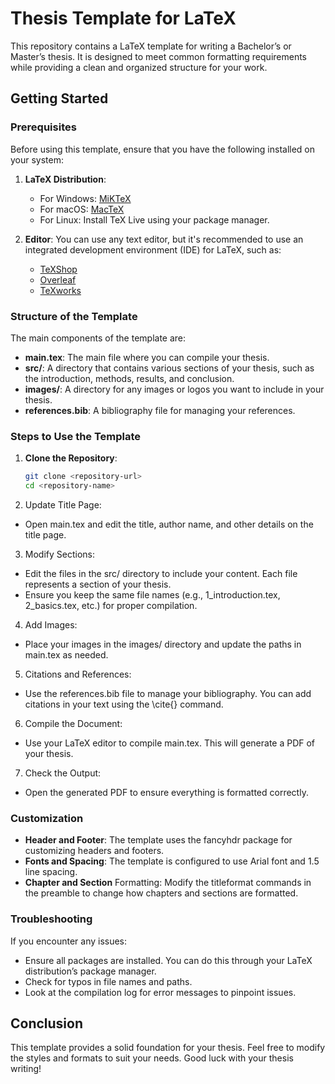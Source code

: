 # Thesis Template for LaTeX

This repository contains a LaTeX template for writing a Bachelor’s or Master’s thesis. It is designed to meet common formatting requirements while providing a clean and organized structure for your work.

## Getting Started

### Prerequisites

Before using this template, ensure that you have the following installed on your system:

1. **LaTeX Distribution**: 
   - For Windows: [MiKTeX](https://miktex.org/)
   - For macOS: [MacTeX](https://www.tug.org/mactex/)
   - For Linux: Install TeX Live using your package manager.

2. **Editor**: You can use any text editor, but it's recommended to use an integrated development environment (IDE) for LaTeX, such as:
   - [TeXShop](http://pages.uoregon.edu/koch/texshop/)
   - [Overleaf](https://www.overleaf.com/)
   - [TeXworks](https://www.tug.org/texworks/)

### Structure of the Template

The main components of the template are:

- **main.tex**: The main file where you can compile your thesis.
- **src/**: A directory that contains various sections of your thesis, such as the introduction, methods, results, and conclusion.
- **images/**: A directory for any images or logos you want to include in your thesis.
- **references.bib**: A bibliography file for managing your references.

### Steps to Use the Template

1. **Clone the Repository**: 
   ```bash
   git clone <repository-url>
   cd <repository-name>
   
2. Update Title Page:

- Open main.tex and edit the title, author name, and other details on the title page.

3. Modify Sections:

- Edit the files in the src/ directory to include your content. Each file represents a section of your thesis.
- Ensure you keep the same file names (e.g., 1_introduction.tex, 2_basics.tex, etc.) for proper compilation.

4. Add Images:

- Place your images in the images/ directory and update the paths in main.tex as needed.

5. Citations and References:

- Use the references.bib file to manage your bibliography. You can add citations in your text using the \cite{} command.

6. Compile the Document:

- Use your LaTeX editor to compile main.tex. This will generate a PDF of your thesis.

7. Check the Output:

- Open the generated PDF to ensure everything is formatted correctly.

### Customization
- **Header and Footer**: The template uses the fancyhdr package for customizing headers and footers.
- **Fonts and Spacing**: The template is configured to use Arial font and 1.5 line spacing.
- **Chapter and Section** Formatting: Modify the titleformat commands in the preamble to change how chapters and sections are formatted.

### Troubleshooting
If you encounter any issues:

- Ensure all packages are installed. You can do this through your LaTeX distribution’s package manager.
- Check for typos in file names and paths.
- Look at the compilation log for error messages to pinpoint issues.

## Conclusion
This template provides a solid foundation for your thesis. Feel free to modify the styles and formats to suit your needs. Good luck with your thesis writing!
